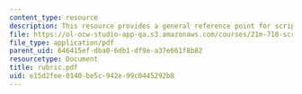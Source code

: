 ```yaml
---
content_type: resource
description: This resource provides a general reference point for script analysis.
file: https://ol-ocw-studio-app-qa.s3.amazonaws.com/courses/21m-710-script-analysis-fall-2005/e15d2fee0140be5c942e99c0445292b8_rubric.pdf
file_type: application/pdf
parent_uid: 646415ef-dba0-6db1-df9e-a37e661f8b82
resourcetype: Document
title: rubric.pdf
uid: e15d2fee-0140-be5c-942e-99c0445292b8
---
```

